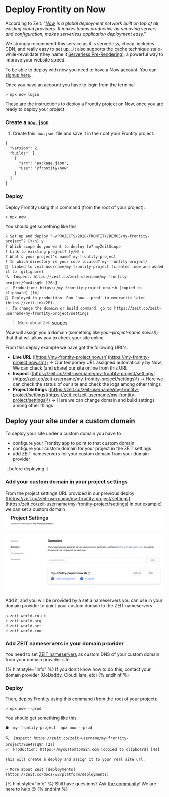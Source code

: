 # Deploy Frontity on Now

According to Zeit: _"_[_Now_](https://zeit.co/now) _is a global deployment network built on top of all existing cloud providers. It makes teams productive by removing servers and configuration, makes serverless application deployment easy."_

We strongly recommend this service as it is serverless, cheap, includes CDN, and really easy to set up. \_It also supports the cache technique stale-while-revalidate \(they name it [Serverless Pre-Rendering](https://zeit.co/blog/serverless-pre-rendering)\), a powerful way to improve your website speed.

To be able to deploy with now you need to have a Now account. You can [signup here](https://zeit.co/signup).

Once you have an account you have to login from the terminal

```text
> npx now login
```

These are the instructions to deploy a Frontity project on Now, once you are ready to deploy your project:

### Create a [`now.json`](https://zeit.co/docs/configuration?query=now.json#introduction/configuration-reference)

1. Create this `now.json` file and save it in the r oot your Frontity project.

```text
{
  "version": 2,
  "builds": [
    {
      "src": "package.json",
      "use": "@frontity/now"
    }
  ]
}
```

### Deploy

Deploy Frontity using this command \(from the root of your project\):

```text
> npx now
```

You should get something like this

```text
? Set up and deploy “~/PROJECTS/2020/FRONTITY/DEMOS/my-frontity-project”? [Y/n] y
? Which scope do you want to deploy to? myZeitScope
? Link to existing project? [y/N] n
? What’s your project’s name? my-frontity-project
? In which directory is your code located? my-frontity-project/
🔗  Linked to zeit-username/my-frontity-project (created .now and added it to .gitignore)
🔍  Inspect: https://zeit.co/zeit-username/my-frontity-project/9ue4zsq9n [26s]
✅  Production: https://my-frontity-project.now.sh [copied to clipboard] [1m]
📝  Deployed to production. Run `now --prod` to overwrite later (https://zeit.ink/2F).
💡  To change the domain or build command, go to https://zeit.co/zeit-username/my-frontity-project/settings
```

> More about Zeit [scopes ](https://zeit.co/docs/v2/platform/users-and-teams)

_Now_ will assign you a domain \(something like _your-project-name.now.sh_\) that that will allow you to check your site online

From this deploy example we have got the following URL's:

* **Live URL** \([https://my-frontity-project.now.sh](https://my-frontity-project.now.sh)\) → Our temporary URL assigned automatically by Now, We can check \(and share\) our site online from this URL 
* **Inspect** \([https://zeit.co/zeit-username/my-frontity-project/settings](https://zeit.co/zeit-username/my-frontity-project/settings)\) → Here we can check the status of our site and check the logs among other things
* **Project Settings** \([https://zeit.co/zeit-username/my-frontity-project/settings](https://zeit.co/zeit-username/my-frontity-project/settings)\) → Here we can change domain and build settings among other things

## Deploy your site under a custom domain

To deploy your site under a custom domain you have to

* configure your Frontity app to point to that custom domain 
* configure your custom domain for your project in the ZEIT settings
* add ZEIT nameservers for your custom domain from your domain provider 

...before deploying it

### Add your custom domain in your project settings

From the project settings URL provided in our previous deploy \([https://zeit.co/zeit-username/my-frontity-project/settings](https://zeit.co/zeit-username/my-frontity-project/settings) in our example\) we can set a custom domain ![](../.gitbook/assets/now-projects-settings.png)

Add it, and you will be provided by a set a nameservers you can use in your domain provider to point your custom domain to the ZEIT nameservers

```text
a.zeit-world.co.uk
c.zeit-world.org
d.zeit-world.net
e.zeit-world.com
```

### Add ZEIT nameservers in your domain provider

You need to set [ZEIT nameservers](https://zeit.co/docs/v2/custom-domains/#option-2:-using-external-nameservers) as custom DNS of your custom domain from your domain provider site

{% hint style="info" %}
If you don't know how to do this, contact your domain provider \(GoDaddy, CloudFlare, etc\)
{% endhint %}

### Deploy

Then, deploy Frontity using this command \(from the root of your project\):

```text
> npx now --prod
```

You should get something like this

```text
⬢  my-frontity-project  npx now --prod

🔍  Inspect: https://zeit.co/zeit-username/my-frontity-project/9ue4zsq9n [2s]
✅  Production: https://mycustomtomain.com [copied to clipboard] [4s]

This will create a deploy and assign it to your real site url.

> More about Zeit [deployments](https://zeit.co/docs/v2/platform/deployments)
```

{% hint style="info" %}
Still have questions? Ask [the community](https://community.frontity.org/)! We are here to help 😊
{% endhint %}


